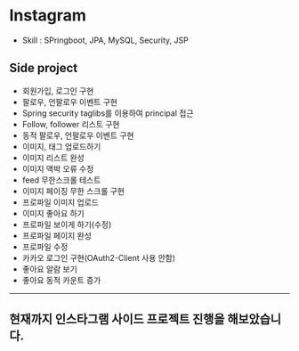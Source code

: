 # Instagram 
 - Skill : SPringboot, JPA, MySQL, Security, JSP
 
## Side project

 - 회원가입, 로그인 구현
 - 팔로우, 언팔로우 이벤트 구현
 - Spring security taglibs를 이용하여 principal 접근
 - Follow, follower 리스트 구현
 - 동적 팔로우, 언팔로우 이벤트 구현
 - 이미지, 태그 업로드하기
 - 이미지 리스트 완성
 - 이미지 액박 오류 수정
 - feed 무한스크롤 테스트
 - 이미지 페이징 무한 스크롤 구현
 - 프로파일 이미지 업로드
 - 이미지 좋아요 하기
 - 프로파일 보이게 하기(수정)
 - 프로파일 페이지 완성
 - 프로파일 수정
 - 카카오 로그인 구현(OAuth2-Client 사용 안함)
 - 좋아요 알람 보기
 - 좋아요 동적 카운트 증가
----------------------------------------------------
## 현재까지 인스타그램 사이드 프로젝트 진행을 해보았습니다. 

